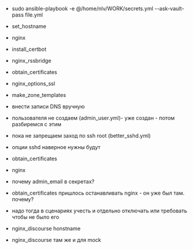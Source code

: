 - sudo ansible-playbook -e @/home/nlv/WORK/secrets.yml --ask-vault-pass file.yml

- set_hostname
- nginx
- install_certbot
- nginx_rssbridge
- obtain_certificates



- nginx_options_ssl







- make_zone_templates
- внести записи DNS вручную
- пользователя не создаем (admin_user.yml)- уже создан - потом разбиремся с этим
- пока не запрещаем заход по ssh root (better_sshd.yml)
- опции sshd наверное нужны будут 
- obtain_certificates
- nginx




- почему admin_email в секретах?
- obtain_certificates пришлось останавливать nginx - он уже был там. почему? 
- надо тогда в сценариях учесть и отдельно отключать или требовать чтобы не было его


- nginx_discourse honstname
- nginx_discourse там же и для mock
